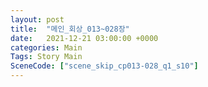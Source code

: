```yaml
---
layout: post
title:  "메인_회상_013~028장"
date:   2021-12-21 03:00:00 +0000
categories: Main
Tags: Story Main
SceneCode: ["scene_skip_cp013-028_q1_s10"]
---
```

